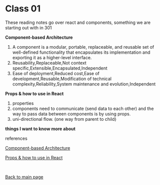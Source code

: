 # Class 01

These reading notes go over react and components, something we are starting out with in 301

**Component-based Architecture**
1. A component is a modular, portable, replaceable, and reusable set of well-defined functionality that encapsulates its implementation and exporting it as a higher-level interface.
2. Reusability,Replaceable,Not context specific,Extensible,Encapsulated,Independent
3. Ease of deployment,Reduced cost,Ease of development,Reusable,Modification of technical complexity,Reliability,System maintenance and evolution,Independent

**Props & how to use in React**
1. properties
2. components need to communicate (send data to each other) and the way to pass data between components is by using props.
3. uni-directional flow. (one way from parent to child)

**things I want to know more about**

references

[Component-based Architecture](https://www.tutorialspoint.com/software_architecture_design/component_based_architecture.htm)

[Props & how to use in React](https://itnext.io/what-is-props-and-how-to-use-it-in-react-da307f500da0)

<br>

[Back to main page](https://vadengrey.github.io/reading-notes/)






